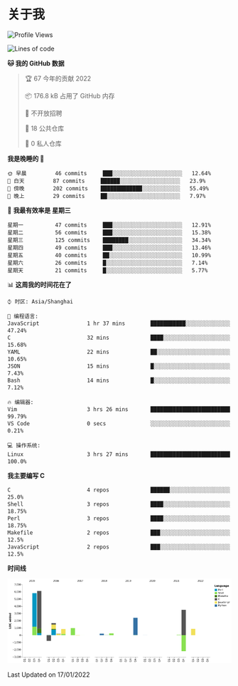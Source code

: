 # 关于我

<!--START_SECTION:waka-->
![Profile Views](http://img.shields.io/badge/%E4%B8%AA%E4%BA%BA%E5%B0%81%E9%9D%A2%E8%A7%82%E7%9C%8B%E6%AC%A1%E6%95%B0-9-blue)

![Lines of code](https://img.shields.io/badge/%E4%BB%8E%E3%80%8C%E4%BD%A0%E5%A5%BD%E4%B8%96%E7%95%8C%E3%80%8D%E6%88%91%E5%B7%B2%E7%BB%8F%E5%86%99%E4%BA%86-20%20Thousand%20%E8%A1%8C%E4%BB%A3%E7%A0%81-blue)

**🐱 我的 GitHub 数据** 

> 🏆 67 今年的贡献 2022
 > 
> 📦 176.8 kB 占用了 GitHub 内存 
 > 
> 🚫 不开放招聘
 > 
> 📜 18 公共仓库 
 > 
> 🔑 0 私人仓库  
 > 
**我是晚睡的 🦉** 

```text
🌞 早晨         46 commits     ███░░░░░░░░░░░░░░░░░░░░░░   12.64% 
🌆 白天         87 commits     ██████░░░░░░░░░░░░░░░░░░░   23.9% 
🌃 傍晚         202 commits    █████████████░░░░░░░░░░░░   55.49% 
🌙 晚上         29 commits     ██░░░░░░░░░░░░░░░░░░░░░░░   7.97%

```
📅 **我最有效率是 星期三** 

```text
星期一          47 commits     ███░░░░░░░░░░░░░░░░░░░░░░   12.91% 
星期二          56 commits     ███░░░░░░░░░░░░░░░░░░░░░░   15.38% 
星期三          125 commits    ████████░░░░░░░░░░░░░░░░░   34.34% 
星期四          49 commits     ███░░░░░░░░░░░░░░░░░░░░░░   13.46% 
星期五          40 commits     ██░░░░░░░░░░░░░░░░░░░░░░░   10.99% 
星期六          26 commits     █░░░░░░░░░░░░░░░░░░░░░░░░   7.14% 
星期天          21 commits     █░░░░░░░░░░░░░░░░░░░░░░░░   5.77%

```


📊 **这周我的时间花在了** 

```text
⌚︎ 时区: Asia/Shanghai

💬 编程语言: 
JavaScript               1 hr 37 mins        ███████████░░░░░░░░░░░░░░   47.24% 
C                        32 mins             ████░░░░░░░░░░░░░░░░░░░░░   15.68% 
YAML                     22 mins             ██░░░░░░░░░░░░░░░░░░░░░░░   10.65% 
JSON                     15 mins             █░░░░░░░░░░░░░░░░░░░░░░░░   7.43% 
Bash                     14 mins             █░░░░░░░░░░░░░░░░░░░░░░░░   7.12%

🔥 编辑器: 
Vim                      3 hrs 26 mins       █████████████████████████   99.79% 
VS Code                  0 secs              ░░░░░░░░░░░░░░░░░░░░░░░░░   0.21%

💻 操作系统: 
Linux                    3 hrs 27 mins       █████████████████████████   100.0%

```

**我主要编写 C** 

```text
C                        4 repos             ██████░░░░░░░░░░░░░░░░░░░   25.0% 
Shell                    3 repos             ████░░░░░░░░░░░░░░░░░░░░░   18.75% 
Perl                     3 repos             ████░░░░░░░░░░░░░░░░░░░░░   18.75% 
Makefile                 2 repos             ███░░░░░░░░░░░░░░░░░░░░░░   12.5% 
JavaScript               2 repos             ███░░░░░░░░░░░░░░░░░░░░░░   12.5%

```


**时间线**

![Chart not found](https://raw.githubusercontent.com/Arondight/Arondight/master/charts/bar_graph.png) 


 Last Updated on 17/01/2022
<!--END_SECTION:waka-->
